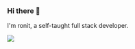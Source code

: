 ### Hi there 👋

I'm ronit, a self-taught full stack developer.

![](https://github-readme-stats.vercel.app/api/top-langs/?username=myselflatu&theme=dark&hide_border=false&include_all_commits=false&count_private=false&layout=compact)

